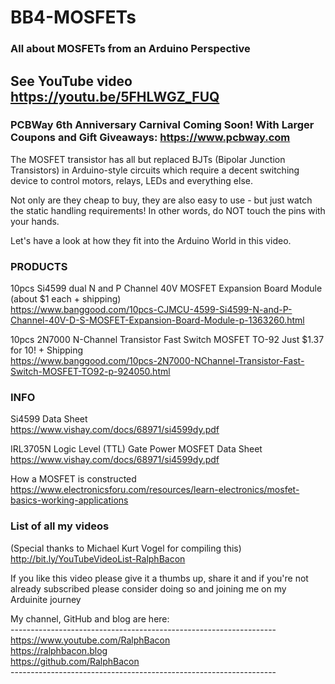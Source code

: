 # BB4-MOSFETs
### All about MOSFETs from an Arduino Perspective

## See YouTube video https://youtu.be/5FHLWGZ_FUQ

### **PCBWay 6th Anniversary** Carnival Coming Soon! With Larger Coupons and Gift Giveaways: https://www.pcbway.com

The MOSFET transistor has all but replaced BJTs (Bipolar Junction Transistors) in Arduino-style circuits which require a decent switching device to control motors, relays, LEDs and everything else.

Not only are they cheap to buy, they are also easy to use - but just watch the static handling requirements! In other words, do NOT touch the pins with your hands.

Let's have a look at how they fit into the Arduino World in this video.

### PRODUCTS

10pcs Si4599 dual N and P Channel 40V MOSFET Expansion Board Module (about $1 each + shipping)  
https://www.banggood.com/10pcs-CJMCU-4599-Si4599-N-and-P-Channel-40V-D-S-MOSFET-Expansion-Board-Module-p-1363260.html

10pcs 2N7000 N-Channel Transistor Fast Switch MOSFET TO-92 Just $1.37 for 10! + Shipping  
https://www.banggood.com/10pcs-2N7000-NChannel-Transistor-Fast-Switch-MOSFET-TO92-p-924050.html  

### INFO

Si4599 Data Sheet  
https://www.vishay.com/docs/68971/si4599dy.pdf

IRL3705N Logic Level (TTL) Gate Power MOSFET Data Sheet  
https://www.vishay.com/docs/68971/si4599dy.pdf  

How a MOSFET is constructed  
https://www.electronicsforu.com/resources/learn-electronics/mosfet-basics-working-applications

### List of all my videos
(Special thanks to Michael Kurt Vogel for compiling this)  
http://bit.ly/YouTubeVideoList-RalphBacon

If you like this video please give it a thumbs up, share it and if you're not already subscribed please consider doing so and joining me on my Arduinite journey

My channel, GitHub and blog are here:  
\------------------------------------------------------------------  
https://www.youtube.com/RalphBacon  
https://ralphbacon.blog  
https://github.com/RalphBacon  
\------------------------------------------------------------------
